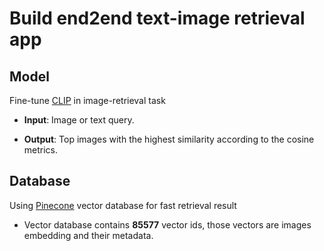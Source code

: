 # Build end2end text-image retrieval app

## Model

Fine-tune [CLIP](https://arxiv.org/abs/2103.00020) in image-retrieval task

+  **Input**: Image or text query.

+  **Output**: Top images with the highest similarity according to the cosine metrics.

## Database

Using [Pinecone](https://www.pinecone.io/) vector database for fast retrieval result
+ Vector database contains **85577** vector ids, those vectors are images embedding and their metadata.
